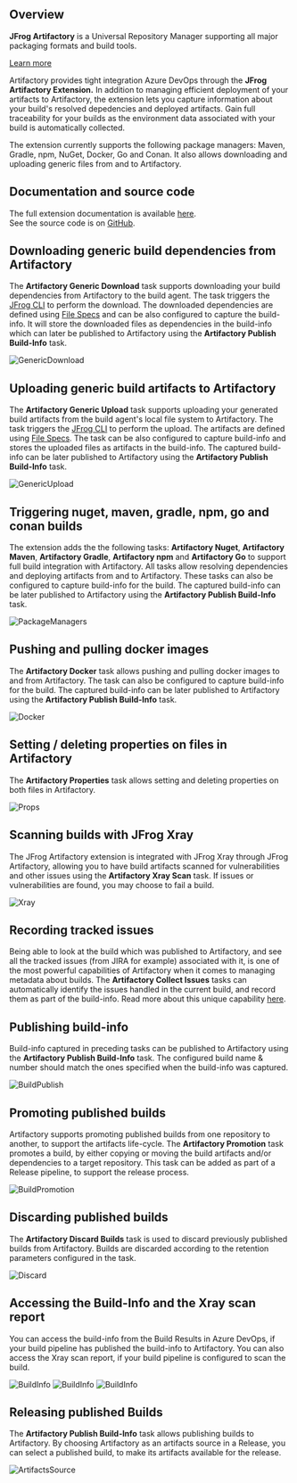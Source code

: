 ## Overview
**JFrog Artifactory** is a Universal Repository Manager supporting all major packaging formats and build tools.

[Learn more](https://jfrog.com/artifactory/)

Artifactory provides tight integration Azure DevOps through the **JFrog Artifactory Extension.** 
In addition to managing efficient deployment of your artifacts to Artifactory, 
the extension lets you capture information about your build's resolved depedencies and deployed artifacts. 
Gain full traceability for your builds as the environment data associated with your build is automatically collected.

The extension currently supports the following package managers:
Maven, Gradle, npm, NuGet, Docker, Go and Conan. It also allows downloading and uploading generic files from and to Artifactory.

## Documentation and source code
The full extension documentation is available [here](https://www.jfrog.com/confluence/display/JFROG/Artifactory+Azure+DevOps+Extension).
<br>
See the source code is on [GitHub](https://github.com/jfrog/artifactory-azure-devops-extension).

## Downloading generic build dependencies from Artifactory
The **Artifactory Generic Download** task supports downloading your build dependencies from Artifactory to the build agent. 
The task triggers the [JFrog CLI](https://www.jfrog.com/confluence/display/CLI/JFrog+CLI) to perform the download. The downloaded dependencies are defined using [File Specs](https://www.jfrog.com/confluence/display/CLI/CLI+for+JFrog+Artifactory#CLIforJFrogArtifactory-UsingFileSpecs) 
and can be also configured to capture the build-info. 
It will store the downloaded files as dependencies in the build-info which can later be published to Artifactory using the **Artifactory Publish Build-Info** task.

![GenericDownload](images/marketplace/generic-download.png)

## Uploading generic build artifacts to Artifactory
The **Artifactory Generic Upload** task supports uploading your generated build artifacts from the build agent's local file system to Artifactory. 
The task triggers the [JFrog CLI](https://www.jfrog.com/confluence/display/CLI/JFrog+CLI) to perform the upload. 
The artifacts are defined using [File Specs](https://www.jfrog.com/confluence/display/CLI/CLI+for+JFrog+Artifactory#CLIforJFrogArtifactory-UsingFileSpecs). 
The task can be also configured to capture build-info and stores the uploaded files as artifacts in the build-info. The captured build-info can be later published to Artifactory using the **Artifactory Publish Build-Info** task.

![GenericUpload](images/marketplace/generic-upload.png)

## Triggering nuget, maven, gradle, npm, go and conan builds
The extension adds the the following tasks: **Artifactory Nuget**, **Artifactory Maven**, **Artifactory Gradle**, **Artifactory npm** and **Artifactory Go** to support full build integration with Artifactory. All tasks allow resolving dependencies and deploying artifacts from and to Artifactory. These tasks can also be configured to capture build-info for the build. The captured build-info can be later published to Artifactory using the **Artifactory Publish Build-Info** task.

![PackageManagers](images/marketplace/package-managers.png)

## Pushing and pulling docker images
The **Artifactory Docker** task allows pushing and pulling docker images to and from Artifactory.
The task can also be configured to capture build-info for the build. The captured build-info can be later published to Artifactory using the **Artifactory Publish Build-Info** task.

![Docker](images/marketplace/docker.png)

## Setting / deleting properties on files in Artifactory
The **Artifactory Properties** task allows setting and deleting properties on both files in Artifactory.

![Props](images/marketplace/props.png)

## Scanning builds with JFrog Xray
The JFrog Artifactory extension is integrated with JFrog Xray through JFrog Artifactory, allowing you to have build artifacts scanned for vulnerabilities and other issues using the **Artifactory Xray Scan** task.
If issues or vulnerabilities are found, you may choose to fail a build.

![Xray](images/marketplace/xray.png)

## Recording tracked issues
Being able to look at the build which was published to Artifactory, and see all the tracked issues (from JIRA for example) associated with it, is one of the most powerful capabilities of Artifactory when it comes to managing metadata about builds. The **Artifactory Collect Issues** tasks can automatically identify the issues handled in the current build, and record them as part of the build-info. Read more about this unique capability [here](https://www.jfrog.com/confluence/display/JFROG/Artifactory+Azure+DevOps+Extension#ArtifactoryAzureDevOpsExtension-CollectingBuildIssues).

## Publishing build-info
Build-info captured in preceding tasks can be published to Artifactory using the **Artifactory Publish Build-Info** task.
The configured build name & number should match the ones specified when the build-info was captured.

![BuildPublish](images/marketplace/build-publish.png)

## Promoting published builds 
Artifactory supports promoting published builds from one repository to another, 
to support the artifacts life-cycle. 
The **Artifactory Promotion** task promotes a build, by either copying or moving the build artifacts and/or dependencies to a target repository. 
This task can be added as part of a Release pipeline, to support the release process.

![BuildPromotion](images/marketplace/build-promotion.png)

## Discarding published builds 
The **Artifactory Discard Builds** task is used to discard previously published builds from Artifactory.
Builds are discarded according to the retention parameters configured in the task.

![Discard](images/marketplace/discard.png)

## Accessing the Build-Info and the Xray scan report
You can access the build-info from the Build Results in Azure DevOps, if your build pipeline has published the build-info to Artifactory.
You can also access the Xray scan report, if your build pipeline is configured to scan the build.

![BuildInfo](images/marketplace/build-results.png)
![BuildInfo](images/marketplace/bi-in-artifactory.png)
![BuildInfo](images/marketplace/xray-report-in-xray.png)

## Releasing published Builds
The **Artifactory Publish Build-Info** task allows publishing builds to Artifactory. By choosing Artifactory as an artifacts source in a Release, 
you can select a published build, to make its artifacts available for the release.

![ArtifactsSource](images/marketplace/artifacts-source.png)
